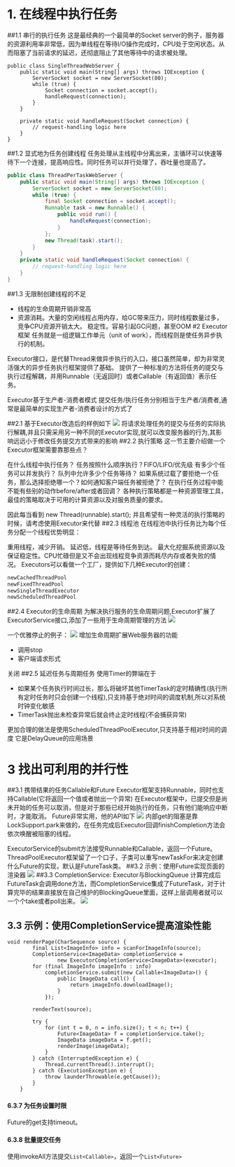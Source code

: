 # 1. 在线程中执行任务
##1.1 串行的执行任务
这是最经典的一个最简单的Socket server的例子，服务器的资源利用率非常低，因为单线程在等待I/O操作完成时，CPU处于空闲状态。从而阻塞了当前请求的延迟，还彻底阻止了其他等待中的请求被处理。
```
public class SingleThreadWebServer {
    public static void main(String[] args) throws IOException {
        ServerSocket socket = new ServerSocket(80);
        while (true) {
            Socket connection = socket.accept();
            handleRequest(connection);
        }
    }

    private static void handleRequest(Socket connection) {
        // request-handling logic here
    }
}
```
##1.2 显式地为任务创建线程
任务处理从主线程中分离出来，主循环可以快速等待下一个连接，提高响应性。同时任务可以并行处理了，吞吐量也提高了。
```java
public class ThreadPerTaskWebServer {
    public static void main(String[] args) throws IOException {
        ServerSocket socket = new ServerSocket(80);
        while (true) {
            final Socket connection = socket.accept();
            Runnable task = new Runnable() {
                public void run() {
                    handleRequest(connection);
                }
            };
            new Thread(task).start();
        }
    }
    private static void handleRequest(Socket connection) {
        // request-handling logic here
    }
}
```
##1.3 无限制创建线程的不足
- 线程的生命周期开销非常高
- 资源消耗。大量的空闲线程占用内存，给GC带来压力，同时线程数量过多，竞争CPU资源开销太大。
稳定性。容易引起GC问题，甚至OOM
#2  Executor框架
任务就是一组逻辑工作单元（unit of work），而线程则是使任务异步执行的机制。

Executor接口，是代替Thread来做异步执行的入口，接口虽然简单，却为非常灵活强大的异步任务执行框架提供了基础。
提供了一种标准的方法将任务的提交与执行过程解耦，并用Runnable（无返回时）或者Callable（有返回值）表示任务。

Executor基于生产者-消费者模式
提交任务/执行任务分别相当于生产者/消费者,通常是最简单的实现生产者-消费者设计的方式了

##2.1 基于Executor改造后的样例如下
![](http://upload-images.jianshu.io/upload_images/4685968-1f600dab8e78cc3b.png?imageMogr2/auto-orient/strip%7CimageView2/2/w/1240)
将请求处理任务的提交与任务的实际执行解耦,并且只需采用另一种不同的Executor实现,就可以改变服务器的行为,其影响远远小于修改任务提交方式带来的影响
##2.2 执行策略
这一节主要介绍做一个Executor框架需要靠那些点？

在什么线程中执行任务？
任务按照什么顺序执行？FIFO/LIFO/优先级
有多少个任务可以并发执行？
队列中允许多少个任务等待？
如果系统过载了要拒绝一个任务，那么选择拒绝哪一个？如何通知客户端任务被拒绝了？
在执行任务过程中能不能有些别的动作before/after或者回调？
各种执行策略都是一种资源管理工具，最佳的策略取决于可用的计算资源以及对服务质量的要求。

因此每当看到
new Thread(runnable).start();
并且希望有一种灵活的执行策略的时候，请考虑使用Executor来代替
##2.3 线程池
在线程池中执行任务比为每个任务分配一个线程优势明显：

重用线程，减少开销。
延迟低，线程是等待任务到达。
最大化挖掘系统资源以及保证稳定性。CPU忙碌但是又不会出现线程竞争资源而耗尽内存或者失败的情况。
Executors可以看做一个工厂，提供如下几种Executor的创建：
```java
newCachedThreadPool
newFixedThreadPool
newSingleThreadExecutor
newScheduledThreadPool
```
##2.4 Executor的生命周期
为解决执行服务的生命周期问题,Executor扩展了ExecutorService接口,添加了一些用于生命周期管理的方法
![](http://upload-images.jianshu.io/upload_images/4685968-d8f5761de7cb23f9.png?imageMogr2/auto-orient/strip%7CimageView2/2/w/1240)

一个优雅停止的例子：
![](http://upload-images.jianshu.io/upload_images/4685968-218fcddabcf94772.png?imageMogr2/auto-orient/strip%7CimageView2/2/w/1240)
增加生命周期扩展Web服务器的功能
- 调用stop
- 客户端请求形式

关闭
##2.5 延迟任务与周期任务
使用Timer的弊端在于
- 如果某个任务执行时间过长，那么将破坏其他TimerTask的定时精确性(执行所有定时任务时只会创建一个线程),只支持基于绝对时间的调度机制,所以对系统时钟变化敏感
- TimerTask抛出未检查异常后就会终止定时线程(不会捕获异常)

更加合理的做法是使用ScheduledThreadPoolExecutor,只支持基于相对时间的调度
它是DelayQueue的应用场景
# 3 找出可利用的并行性
##3.1 携带结果的任务Callable和Future
Executor框架支持Runnable，同时也支持Callable(它将返回一个值或者抛出一个异常)
在Executor框架中，已提交但是尚未开始的任务可以取消，但是对于那些已经开始执行的任务，只有他们能响应中断时，才能取消。
Future非常实用，他的API如下
![](http://upload-images.jianshu.io/upload_images/4685968-5ae3dabd24462546.png?imageMogr2/auto-orient/strip%7CimageView2/2/w/1240)
内部get的阻塞是靠LockSupport.park来做的，在任务完成后Executor回调finishCompletion方法会依次唤醒被阻塞的线程。

ExecutorService的submit方法接受Runnable和Callable，返回一个Future。ThreadPoolExecutor框架留了一个口子，子类可以重写newTaskFor来决定创建什么Future的实现，默认是FutureTask类。
##3.2  示例：使用Future实现页面的渲染器
![](http://upload-images.jianshu.io/upload_images/4685968-1e87b014583e01ff.png?imageMogr2/auto-orient/strip%7CimageView2/2/w/1240)
##3.3 CompletionService: Executor与BlockingQueue
计算完成后FutureTask会调用done方法，而CompletionService集成了FutureTask，对于计算完毕的结果直接放在自己维护的BlockingQueue里面，这样上层调用者就可以一个个take或者poll出来。
![](http://upload-images.jianshu.io/upload_images/4685968-c19070c09477a763.png?imageMogr2/auto-orient/strip%7CimageView2/2/w/1240)
## 3.3 示例：使用CompletionService提高渲染性能

```
void renderPage(CharSequence source) {
        final List<ImageInfo> info = scanForImageInfo(source);
        CompletionService<ImageData> completionService =
                new ExecutorCompletionService<ImageData>(executor);
        for (final ImageInfo imageInfo : info)
            completionService.submit(new Callable<ImageData>() {
                public ImageData call() {
                    return imageInfo.downloadImage();
                }
            });

        renderText(source);

        try {
            for (int t = 0, n = info.size(); t < n; t++) {
                Future<ImageData> f = completionService.take();
                ImageData imageData = f.get();
                renderImage(imageData);
            }
        } catch (InterruptedException e) {
            Thread.currentThread().interrupt();
        } catch (ExecutionException e) {
            throw launderThrowable(e.getCause());
        }
    }

```

#### [](https://github.com/neoremind/coddding/blob/master/codding/src/main/java/net/neoremind/mycode/concurrent/JAVA_CONCURRENCY_IN_PRACTICE_NOTES.md#637-%E4%B8%BA%E4%BB%BB%E5%8A%A1%E8%AE%BE%E7%BD%AE%E6%97%B6%E9%99%90)6.3.7 为任务设置时限

Future的get支持timeout。

#### [](https://github.com/neoremind/coddding/blob/master/codding/src/main/java/net/neoremind/mycode/concurrent/JAVA_CONCURRENCY_IN_PRACTICE_NOTES.md#638-%E6%89%B9%E9%87%8F%E6%8F%90%E4%BA%A4%E4%BB%BB%E5%8A%A1)6.3.8 批量提交任务

使用invokeAll方法提交`List<Callable>`，返回一个`List<Future>`
